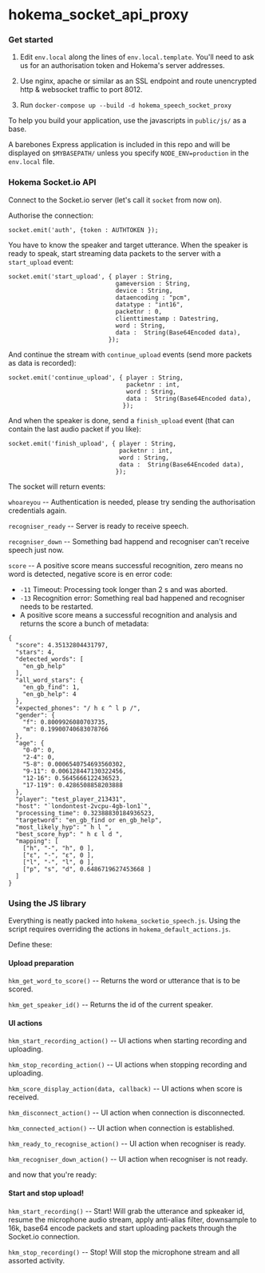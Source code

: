 # hokema_socket_api_proxy


### Get started ### 

 1. Edit `env.local` along the lines of `env.local.template`. You'll need to ask us for an authorisation token and Hokema's server addresses. 
 
 2. Use nginx, apache or similar as an SSL endpoint and route unencrypted http & websocket traffic to port 8012.

 3. Run `docker-compose up --build -d hokema_speech_socket_proxy`

To help you build your application, use the javascripts in `public/js/` as a base.

A barebones Express application is included in this repo and will be displayed on `$MYBASEPATH/` unless you specify `NODE_ENV=production` in the `env.local` file.

### Hokema Socket.io API ###

Connect to the Socket.io server (let's call it `socket` from now on).

Authorise the connection:

```
socket.emit('auth', {token : AUTHTOKEN });
```

You have to know the speaker and target utterance. When the speaker is ready to speak, start streaming data packets to the server with a `start_upload` event:

```
socket.emit('start_upload', { player : String,
                              gameversion : String,
                              device : String,
                              dataencoding : "pcm",
                              datatype : "int16",
                              packetnr : 0,
                              clienttimestamp : Datestring,
                              word : String,
                              data :  String(Base64Encoded data),
                            });
```

And continue the stream with `continue_upload` events (send more packets as data is recorded):

```
socket.emit('continue_upload', { player : String,
                                 packetnr : int,
                                 word : String,
                                 data :  String(Base64Encoded data),
                                });
```

And when the speaker is done, send a `finish_upload` event (that can contain the last audio packet if you like):

```
socket.emit('finish_upload', { player : String,
                               packetnr : int,
                               word : String,
                               data :  String(Base64Encoded data),
                              });
```

The socket will return events:

`whoareyou` -- Authentication is needed, please try sending the authorisation credentials again.

`recogniser_ready` -- Server is ready to receive speech.

`recogniser_down`  -- Something bad happend and recogniser can't receive speech just now.

`score` -- A positive score means successful recognition, zero means no word is detected, negative score is en error code:

* `-11` Timeout: Processing took longer than 2 s and was aborted.
* `-13` Recognition error: Something real bad happened and recogniser needs to be restarted.
* A positive score means a successful recognition and analysis and returns the score a bunch of metadata:

```
{
  "score": 4.35132804431797,
  "stars": 4,
  "detected_words": [
    "en_gb_help"
  ],
  "all_word_stars": {
    "en_gb_find": 1,
    "en_gb_help": 4
  },
  "expected_phones": "/ h ɛ ^ l p /",
  "gender": {
    "f": 0.8009926080703735,
    "m": 0.19900740683078766
  },
  "age": {
    "0-0": 0,
    "2-4": 0,
    "5-8": 0.0006540754693560302,
    "9-11": 0.006128447130322456,
    "12-16": 0.5645666122436523,
    "17-119": 0.4286508858203888
  },
  "player": "test_player_213431",
  "host": "`londontest-2vcpu-4gb-lon1`",
  "processing_time": 0.32388830184936523,
  "targetword": "en_gb_find or en_gb_help",
  "most_likely_hyp": " h l ",
  "best_score_hyp": " h ɛ l d ",
  "mapping": [
    ["h", "-", "h", 0 ],
    ["ɛ", "-", "ɛ", 0 ],
    ["l", "-", "l", 0 ],
    ["p", "s", "d", 0.6486719627453668 ]
  ]
}
```



### Using the JS library ###


Everything is neatly packed into `hokema_socketio_speech.js`. Using the script requires overriding the actions in  `hokema_default_actions.js`.

Define these:

#### Upload preparation #### 

`hkm_get_word_to_score()` -- Returns the word or utterance that is to be scored.

`hkm_get_speaker_id()` -- Returns the id of the current speaker.


#### UI actions ####

`hkm_start_recording_action()` -- UI actions when starting recording and uploading.

`hkm_stop_recording_action()` -- UI actions when stopping recording and uploading.

`hkm_score_display_action(data, callback)` -- UI actions when score is received.

`hkm_disconnect_action()` -- UI action when connection is disconnected.

`hkm_connected_action()` -- UI action when connection is established.

`hkm_ready_to_recognise_action()` -- UI action when recogniser is ready.

`hkm_recogniser_down_action()` -- UI action when recogniser is not ready.

and now that you're ready:

#### Start and stop upload! ####

`hkm_start_recording()` -- Start! Will grab the utterance and spkeaker id, resume the microphone audio stream, apply anti-alias filter, downsample to 16k, base64 encode packets and start uploading packets through the Socket.io connection.

`hkm_stop_recording()` -- Stop! Will stop the microphone stream and all assorted activity.


